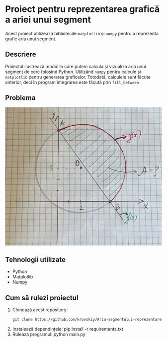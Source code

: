 # Proiect pentru reprezentarea grafică a ariei unui segment

Acest proiect utilizează bibliotecile `matplotlib` și `numpy` pentru a reprezenta grafic aria unui segment.

## Descriere
Proiectul ilustrează modul în care putem calcula și vizualiza aria unui segment de cerc folosind Python. Utilizând `numpy` pentru calcule și `matplotlib` pentru generarea graficelor. Totodată, calculele sunt făcute anterior, deci în program integrarea este făcută prin `fill_between`

## Problema 
![image](images/img_problema.jpg)

## Tehnologii utilizate
- Python
- Matplotlib
- Numpy

## Cum să rulezi proiectul
1. Clonează acest repository:
   ```bash
   git clone https://github.com/krovskiy/Aria-segmentului-reprezentare-grafica.git
2. Instalează dependințele:
   pip install -r requirements.txt
3. Rulează programul:
   python main.py


